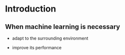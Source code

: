 # Introduction

## When machine learning is necessary

* adapt to the surrounding environment

* improve its performance